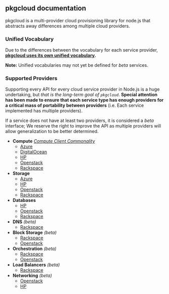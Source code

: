 ## pkgcloud documentation

pkgcloud is a multi-provider cloud provisioning library for node.js that abstracts away differences among multiple cloud providers.

### Unified Vocabulary

Due to the differences between the vocabulary for each service provider, **[pkgcloud uses its own unified vocabulary](vocabulary.md).**

**Note:** Unified vocabularies may not yet be defined for *beta* services.

### Supported Providers

Supporting every API for every cloud service provider in Node.js is a huge undertaking, but _that is the long-term goal of `pkgcloud`_. **Special attention has been made to ensure that each service type has enough providers for a critical mass of portability between providers** (i.e. Each service implemented has multiple providers).

If a service does not have at least two providers, it is considered a *beta* interface; We reserve the right to improve the API as multiple providers will allow generalization to be better determined.

* **Compute** [*Compute Client Commonality*](providers/compute-commonality.md)
  * [Azure](providers/azure.md#using-compute)
  * [DigitalOcean](providers/digitalocean.md#using-compute)
  * [HP](providers/hp/compute.md)
  * [Openstack](providers/openstack/compute.md)
  * [Rackspace](providers/rackspace/compute.md)
* **Storage**
  * [Azure](providers/azure.md#using-storage)
  * [HP](providers/hp/storage.md)
  * [Openstack](providers/openstack/storage.md)
  * [Rackspace](providers/rackspace/storage.md)
* **Databases**
  * [HP](providers/hp/databases.md)
  * [Openstack](providers/openstack/databases.md)
  * [Rackspace](providers/rackspace/databases.md)
* **DNS** *(beta)*
  * [Rackspace](providers/rackspace/dns.md)
* **Block Storage** *(beta)*
  * [Rackspace](providers/rackspace/blockstorage.md)
  * [Openstack](providers/openstack/blockstorage.md)
* **Orchestration** *(beta)*
  * [Rackspace](providers/rackspace/orchestration.md)
  * [Openstack](providers/openstack/orchestration.md)
* **Load Balancers** *(beta)*
  * [Rackspace](providers/rackspace/loadbalancer.md)
* **Networking** *(beta)*
  * [Openstack](providers/openstack/network.md)
  * [HP](providers/openstack/hp.md)
